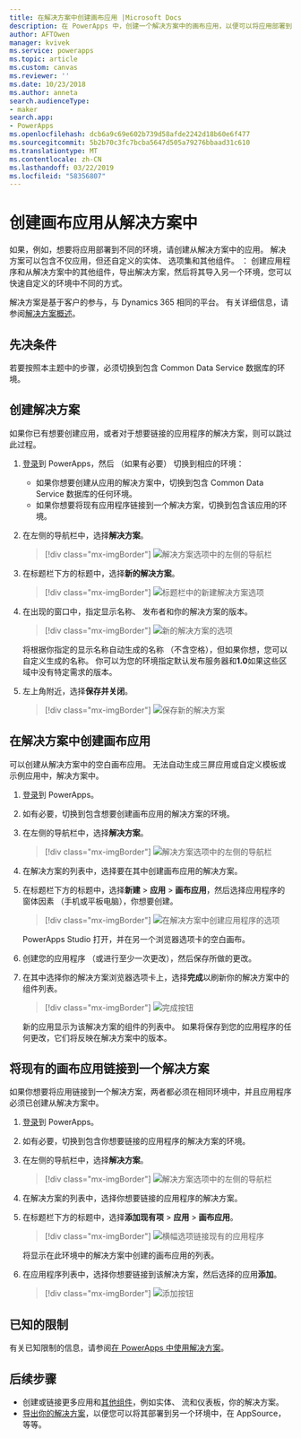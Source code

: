 ```yaml
---
title: 在解决方案中创建画布应用 |Microsoft Docs
description: 在 PowerApps 中，创建一个解决方案中的画布应用，以便可以将应用部署到另一个环境
author: AFTOwen
manager: kvivek
ms.service: powerapps
ms.topic: article
ms.custom: canvas
ms.reviewer: ''
ms.date: 10/23/2018
ms.author: anneta
search.audienceType:
- maker
search.app:
- PowerApps
ms.openlocfilehash: dcb6a9c69e602b739d58afde2242d18b60e6f477
ms.sourcegitcommit: 5b2b70c3fc7bcba5647d505a79276bbaad31c610
ms.translationtype: MT
ms.contentlocale: zh-CN
ms.lasthandoff: 03/22/2019
ms.locfileid: "58356807"
---
```

# <a name="create-a-canvas-app-from-within-a-solution"></a>创建画布应用从解决方案中

如果，例如，想要将应用部署到不同的环境，请创建从解决方案中的应用。 解决方案可以包含不仅应用，但还自定义的实体、 选项集和其他组件。 ： 创建应用程序和从解决方案中的其他组件，导出解决方案，然后将其导入另一个环境，您可以快速自定义的环境中不同的方式。

解决方案是基于客户的参与，与 Dynamics 365 相同的平台。 有关详细信息，请参阅[解决方案概述](../common-data-service/solutions-overview.md)。

## <a name="prerequisite"></a>先决条件

若要按照本主题中的步骤，必须切换到包含 Common Data Service 数据库的环境。

## <a name="create-a-solution"></a>创建解决方案

如果你已有想要创建应用，或者对于想要链接的应用程序的解决方案，则可以跳过此过程。

1. [登录](https://web.powerapps.com?utm_source=padocs&utm_medium=linkinadoc&utm_campaign=referralsfromdoc)到 PowerApps，然后 （如果有必要） 切换到相应的环境：

    - 如果你想要创建从应用的解决方案中，切换到包含 Common Data Service 数据库的任何环境。
    - 如果你想要将现有应用程序链接到一个解决方案，切换到包含该应用的环境。

1. 在左侧的导航栏中，选择**解决方案**。

    > [!div class="mx-imgBorder"]
    > ![解决方案选项中的左侧的导航栏](./media/add-app-solution/left-nav.png "左侧的导航栏中的解决方案选项")

1. 在标题栏下方的标题中，选择**新的解决方案**。

    > [!div class="mx-imgBorder"]
    > ![标题栏中的新建解决方案选项](./media/add-app-solution/banner-new-solution.png "标题栏中的新建解决方案选项")

1. 在出现的窗口中，指定显示名称、 发布者和你的解决方案的版本。

    > [!div class="mx-imgBorder"]
    > ![新的解决方案的选项](./media/add-app-solution/configure-new-solution.png "新解决方案的选项")

    将根据你指定的显示名称自动生成的名称 （不含空格），但如果你想，您可以自定义生成的名称。 你可以为您的环境指定默认发布服务器和**1.0**如果这些区域中没有特定需求的版本。

1. 左上角附近，选择**保存并关闭**。

    > [!div class="mx-imgBorder"]
    > ![保存新的解决方案](./media/add-app-solution/save-new-solution.png "保存新的解决方案")

## <a name="create-a-canvas-app-in-a-solution"></a>在解决方案中创建画布应用

可以创建从解决方案中的空白画布应用。 无法自动生成三屏应用或自定义模板或示例应用中，解决方案中。

1. [登录](https://web.powerapps.com?utm_source=padocs&utm_medium=linkinadoc&utm_campaign=referralsfromdoc)到 PowerApps。

1. 如有必要，切换到包含想要创建画布应用的解决方案的环境。

1. 在左侧的导航栏中，选择**解决方案**。

    > [!div class="mx-imgBorder"]
    > ![解决方案选项中的左侧的导航栏](./media/add-app-solution/left-nav.png "左侧的导航栏中的解决方案选项")

1. 在解决方案的列表中，选择要在其中创建画布应用的解决方案。

1. 在标题栏下方的标题中，选择**新建** > **应用** > **画布应用**，然后选择应用程序的窗体因素 （手机或平板电脑），你想要创建。

    > [!div class="mx-imgBorder"]
    > ![在解决方案中创建应用程序的选项](./media/add-app-solution/new-option.png "选项在解决方案中创建的应用")

    PowerApps Studio 打开，并在另一个浏览器选项卡的空白画布。

1. 创建您的应用程序 （或进行至少一次更改），然后保存所做的更改。

1. 在其中选择你的解决方案浏览器选项卡上，选择**完成**以刷新你的解决方案中的组件列表。

    > [!div class="mx-imgBorder"]
    > ![完成按钮](./media/add-app-solution/done-button.png "完成按钮")

    新的应用显示为该解决方案的组件的列表中。 如果将保存到您的应用程序的任何更改，它们将反映在解决方案中的版本。

## <a name="link-an-existing-canvas-app-to-a-solution"></a>将现有的画布应用链接到一个解决方案

如果你想要将应用链接到一个解决方案，两者都必须在相同环境中，并且应用程序必须已创建从解决方案中。

1. [登录](https://web.powerapps.com?utm_source=padocs&utm_medium=linkinadoc&utm_campaign=referralsfromdoc)到 PowerApps。

1. 如有必要，切换到包含你想要链接的应用程序的解决方案的环境。

1. 在左侧的导航栏中，选择**解决方案**。

    > [!div class="mx-imgBorder"]
    > ![解决方案选项中的左侧的导航栏](./media/add-app-solution/left-nav.png "左侧的导航栏中的解决方案选项")

1. 在解决方案的列表中，选择你想要链接的应用程序的解决方案。

1. 在标题栏下方的标题中，选择**添加现有项** > **应用** > **画布应用**。

    > [!div class="mx-imgBorder"]
    > ![横幅选项链接现有的应用程序](./media/add-app-solution/add-existing.png "横幅选项链接现有的应用程序")

    将显示在此环境中的解决方案中创建的画布应用的列表。

1. 在应用程序列表中，选择你想要链接到该解决方案，然后选择的应用**添加**。

    > [!div class="mx-imgBorder"]
    > ![添加按钮](./media/add-app-solution/add-button.png "添加按钮")

## <a name="known-limitations"></a>已知的限制

有关已知限制的信息，请参阅[在 PowerApps 中使用解决方案](../common-data-service/use-solution-explorer.md#known-limitations)。 

## <a name="next-steps"></a>后续步骤

- 创建或链接更多应用和[其他组件](../common-data-service/use-solution-explorer.md)，例如实体、 流和仪表板，你的解决方案。
- [导出你的解决方案](../common-data-service/import-update-export-solutions.md)，以便您可以将其部署到另一个环境中，在 AppSource，等等。
